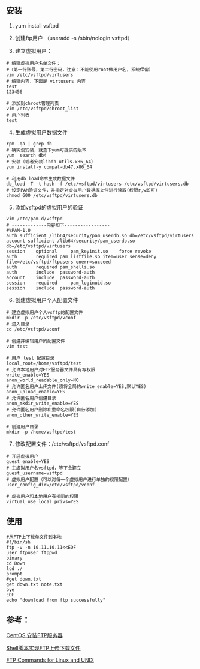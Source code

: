 ## 安装

1. yum install vsftpd

2. 创建ftp用户 （useradd -s /sbin/nologin vsftpd）

3. 建立虚拟用户：
```
# 编辑虚拟用户名单文件：
#（第一行账号，第二行密码，注意：不能使用root做用户名，系统保留）
vim /etc/vsftpd/virtusers
# 编辑内容，下面是 virtusers 内容
test
123456

# 添加到chroot管理列表
vim /etc/vsftpd/chroot_list
# 用户列表
test
```

4. 生成虚拟用户数据文件
```
rpm -qa | grep db
# 确实没安装，就查下yum可提供的版本
yum  search db4
# 安装（或者安装libdb-utils.x86_64）
yum install-y compat-db47.x86_64
```
```
# 利用db_load命令生成数据文件
db_load -T -t hash -f /etc/vsftpd/virtusers /etc/vsftpd/virtusers.db
# 设定PAM验证文件，并指定对虚拟用户数据库文件进行读取(权限r,w即可)
chmod 600 /etc/vsftpd/virtusers.db
```

5. 添加vsftpd的虚拟用户的验证
```
vim /etc/pam.d/vsftpd
# -------------内容如下-----------------
#%PAM-1.0
auth sufficient /lib64/security/pam_userdb.so db=/etc/vsftpd/virtusers
account sufficient /lib64/security/pam_userdb.so db=/etc/vsftpd/virtusers
session    optional     pam_keyinit.so    force revoke
auth       required pam_listfile.so item=user sense=deny file=/etc/vsftpd/ftpusers onerr=succeed
auth       required pam_shells.so
auth       include  password-auth
account    include  password-auth
session    required     pam_loginuid.so
session    include  password-auth
```

6. 创建虚拟用户个人配置文件
```
# 建立虚拟用户个人vsftp的配置文件
mkdir -p /etc/vsftpd/vconf
# 进入目录
cd /etc/vsftpd/vconf

# 创建并编辑用户的配置文件
vim test

# 用户 test 配置目录
local_root=/home/vsftpd/test
# 允许本地用户对FTP服务器文件具有写权限
write_enable=YES
anon_world_readable_only=NO
# 允许匿名用户上传文件(须将全局的write_enable=YES,默认YES)
anon_upload_enable=YES
# 允许匿名用户创建目录
anon_mkdir_write_enable=YES
# 允许匿名用户删除和重命名权限(自行添加)
anon_other_write_enable=YES
```
```
# 创建用户目录
mkdir -p /home/vsftpd/test
```

7. 修改配置文件：/etc/vsftpd/vsftpd.conf
```
# 开启虚拟用户
guest_enable=YES
# 主虚拟用户名vsftpd，等下会建立
guest_username=vsftpd
# 虚拟用户配置（可以对每一个虚拟用户进行单独的权限配置）
user_config_dir=/etc/vsftpd/vconf

# 虚拟用户和本地用户有相同的权限
virtual_use_local_privs=YES
```

## 使用
```shell
#从FTP上下载单文件到本地
#!/bin/sh
ftp -v -n 10.11.10.11<<EOF
user ftpuser ftppwd
binary
cd Down
lcd ./
prompt
#get down.txt
get down.txt note.txt
bye
EOF
echo "download from ftp successfully"
```


## 参考：
[CentOS 安装FTP服务器](https://blog.csdn.net/kxwinxp/article/details/78595044)

[Shell脚本实现FTP上传下载文件](https://blog.csdn.net/u012842255/article/details/66969501)

[FTP Commands for Linux and UNIX](https://www.serv-u.com/features/file-transfer-protocol-server-linux/commands)
